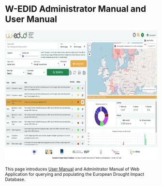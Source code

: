 # W-EDID Administrator Manual and User Manual

<img src="./EDID_USER_MANUAL/media/image10.png" style="width:8in;height:4.5in"
alt/>

This page introduces [User Manual](./EDID_USER_MANUAL/README.md) and Adminitrator Manual of Web Application for querying and populating the European Drought Impact Database. 
##
